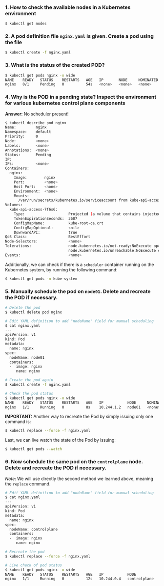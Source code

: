 ### 1. How to check the available nodes in a Kubernetes environment

```bash
$ kubectl get nodes
```

### 2. A pod definition file `nginx.yaml` is given. Create a pod using the file

```bash
$ kubectl create -f nginx.yaml
```

### 3. What is the status of the created POD?

```bash
$ kubectl get pods nginx -o wide
NAME    READY   STATUS    RESTARTS   AGE   IP       NODE     NOMINATED NODE   READINESS GATES
nginx   0/1     Pending   0          54s   <none>   <none>   <none>           <none>
```

### 4. Why is the POD in a pending state? Inspect the environment for various kubernetes control plane components

**Answer:** No scheduler present!

```bash
$ kubectl describe pod nginx 
Name:         nginx
Namespace:    default
Priority:     0
Node:         <none>
Labels:       <none>
Annotations:  <none>
Status:       Pending
IP:           
IPs:          <none>
Containers:
  nginx:
    Image:        nginx
    Port:         <none>
    Host Port:    <none>
    Environment:  <none>
    Mounts:
      /var/run/secrets/kubernetes.io/serviceaccount from kube-api-access-7f6s6 (ro)
Volumes:
  kube-api-access-7f6s6:
    Type:                    Projected (a volume that contains injected data from multiple sources)
    TokenExpirationSeconds:  3607
    ConfigMapName:           kube-root-ca.crt
    ConfigMapOptional:       <nil>
    DownwardAPI:             true
QoS Class:                   BestEffort
Node-Selectors:              <none>
Tolerations:                 node.kubernetes.io/not-ready:NoExecute op=Exists for 300s
                             node.kubernetes.io/unreachable:NoExecute op=Exists for 300s
Events:                      <none>
```

Additionally, we can check if there is a `scheduler` container running on the Kubernetes system, by running the following command:

```bash
$ kubectl get pods -n kube-system
```

### 5. Manually schedule the pod on `node01`. Delete and recreate the POD if necessary.

```bash
# Delete the pod
$ kubectl delete pod nginx
```

```bash
# Edit YAML definition to add "nodeName" field for manual scheduling
$ cat nginx.yaml
---
apiVersion: v1
kind: Pod
metadata:
  name: nginx
spec:
  nodeName: node01
  containers:
  -  image: nginx
     name: nginx
```

```bash
# Create the pod again
$ kubectl create -f nginx.yaml
```

```bash
# Check the pod status
$ kubectl get pods nginx -o wide
NAME    READY   STATUS    RESTARTS   AGE   IP           NODE     NOMINATED NODE   READINESS GATES
nginx   1/1     Running   0          8s    10.244.1.2   node01   <none>           <none>
```

**IMPORTANT:** Another way to recreate the Pod by simply issuing only one command is:

```bash
$ kubectl replace --force -f nginx.yaml
```

Last, we can live watch the state of the Pod by issuing:

```bash
$ kubectl get pods --watch
```

### 6. Now schedule the same pod on the `controlplane` node. Delete and recreate the POD if necessary.

*Note*: We will use directly the second method we learned above, meaning the `replace` command.

```bash
# Edit YAML definition to add "nodeName" field for manual scheduling
$ cat nginx.yaml
---
apiVersion: v1
kind: Pod
metadata:
  name: nginx
spec:
  nodeName: controlplane
  containers:
  -  image: nginx
     name: nginx
```

```bash
# Recreate the pod
$ kubectl replace --force -f nginx.yaml
```

```bash
# Live check of pod status
$ kubectl get pods nginx -o wide
NAME    READY   STATUS    RESTARTS   AGE   IP           NODE           NOMINATED NODE   READINESS GATES
nginx   1/1     Running   0          12s   10.244.0.4   controlplane   <none>           <none>
```
